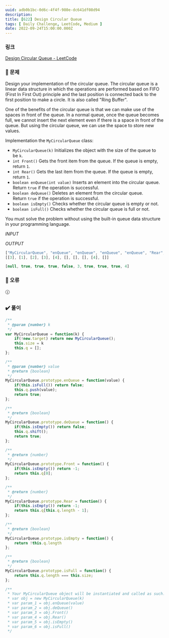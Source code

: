 ```yaml
---
uuid: adb0b1bc-0d6c-4f4f-980e-dc641df08d94
description: 
title: [622] Design Circular Queue
tags: [ Daily Challenge, LeetCode, Medium ]
date: 2022-09-24T15:00:00.000Z
---
```








### 링크

[Design Circular Queue - LeetCode](https://leetcode.com/problems/design-circular-queue/)

### 📝 문제

Design your implementation of the circular queue. The circular queue is a linear data structure in which the operations are performed based on FIFO (First In First Out) principle and the last position is connected back to the first position to make a circle. It is also called "Ring Buffer".

One of the benefits of the circular queue is that we can make use of the spaces in front of the queue. In a normal queue, once the queue becomes full, we cannot insert the next element even if there is a space in front of the queue. But using the circular queue, we can use the space to store new values.

Implementation the `MyCircularQueue` class:

- `MyCircularQueue(k)` Initializes the object with the size of the queue to be `k`.
- `int Front()` Gets the front item from the queue. If the queue is empty, return `1`.
- `int Rear()` Gets the last item from the queue. If the queue is empty, return `1`.
- `boolean enQueue(int value)` Inserts an element into the circular queue. Return `true` if the operation is successful.
- `boolean deQueue()` Deletes an element from the circular queue. Return `true` if the operation is successful.
- `boolean isEmpty()` Checks whether the circular queue is empty or not.
- `boolean isFull()` Checks whether the circular queue is full or not.

You must solve the problem without using the built-in queue data structure in your programming language.

*INPUT*

*OUTPUT*

```jsx
["MyCircularQueue", "enQueue", "enQueue", "enQueue", "enQueue", "Rear", "isFull", "deQueue", "enQueue", "Rear"]
[[3], [1], [2], [3], [4], [], [], [], [4], []]
```

```jsx
[null, true, true, true, false, 3, true, true, true, 4]
```

### 🚨 오류

<aside>
🕧

</aside>

### ✔️ 풀이

```jsx
/**
 * @param {number} k
 */
var MyCircularQueue = function(k) {
    if(!new.target) return new MyCircularQueue();
    this.size = k
    this.q = [];
};

/** 
 * @param {number} value
 * @return {boolean}
 */
MyCircularQueue.prototype.enQueue = function(value) {
    if(this.isFull()) return false;
    this.q.push(value);
    return true;
};

/**
 * @return {boolean}
 */
MyCircularQueue.prototype.deQueue = function() {
    if(this.isEmpty()) return false;
    this.q.shift();
    return true;
};

/**
 * @return {number}
 */
MyCircularQueue.prototype.Front = function() {
    if(this.isEmpty()) return -1;
    return this.q[0];
};

/**
 * @return {number}
 */
MyCircularQueue.prototype.Rear = function() {
    if(this.isEmpty()) return -1;
    return this.q[this.q.length - 1];
};

/**
 * @return {boolean}
 */
MyCircularQueue.prototype.isEmpty = function() {
    return !this.q.length
};

/**
 * @return {boolean}
 */
MyCircularQueue.prototype.isFull = function() {
    return this.q.length === this.size;
};

/** 
 * Your MyCircularQueue object will be instantiated and called as such:
 * var obj = new MyCircularQueue(k)
 * var param_1 = obj.enQueue(value)
 * var param_2 = obj.deQueue()
 * var param_3 = obj.Front()
 * var param_4 = obj.Rear()
 * var param_5 = obj.isEmpty()
 * var param_6 = obj.isFull()
 */
```
